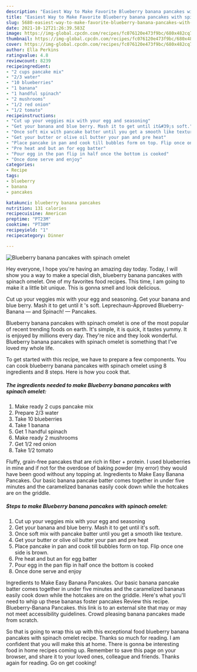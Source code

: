 ```yaml
---
description: "Easiest Way to Make Favorite Blueberry banana pancakes with spinach omelet"
title: "Easiest Way to Make Favorite Blueberry banana pancakes with spinach omelet"
slug: 5680-easiest-way-to-make-favorite-blueberry-banana-pancakes-with-spinach-omelet
date: 2021-10-12T21:26:39.583Z
image: https://img-global.cpcdn.com/recipes/fc076120e473f9bc/680x482cq70/blueberry-banana-pancakes-with-spinach-omelet-recipe-main-photo.jpg
thumbnail: https://img-global.cpcdn.com/recipes/fc076120e473f9bc/680x482cq70/blueberry-banana-pancakes-with-spinach-omelet-recipe-main-photo.jpg
cover: https://img-global.cpcdn.com/recipes/fc076120e473f9bc/680x482cq70/blueberry-banana-pancakes-with-spinach-omelet-recipe-main-photo.jpg
author: Ella Perkins
ratingvalue: 4.8
reviewcount: 8239
recipeingredient:
- "2 cups pancake mix"
- "2/3 water"
- "10 blueberries"
- "1 banana"
- "1 handful spinach"
- "2 mushrooms"
- "1/2 red onion"
- "1/2 tomato"
recipeinstructions:
- "Cut up your veggies mix with your egg and seasoning"
- "Get your banana and blue berry. Mash it to get until it&#39;s soft."
- "Once soft mix with pancake batter until you get a smooth like texture."
- "Get your butter or olive oil butter your pan and pre heat"
- "Place pancake in pan and cook till bubbles form on top. Flip once one side is brown."
- "Pre heat and but an for egg batter"
- "Pour egg in the pan flip in half once the bottom is cooked"
- "Once done serve and enjoy"
categories:
- Recipe
tags:
- blueberry
- banana
- pancakes

katakunci: blueberry banana pancakes 
nutrition: 131 calories
recipecuisine: American
preptime: "PT23M"
cooktime: "PT30M"
recipeyield: "1"
recipecategory: Dinner

---
```



![Blueberry banana pancakes with spinach omelet](https://img-global.cpcdn.com/recipes/fc076120e473f9bc/680x482cq70/blueberry-banana-pancakes-with-spinach-omelet-recipe-main-photo.jpg)

Hey everyone, I hope you're having an amazing day today. Today, I will show you a way to make a special dish, blueberry banana pancakes with spinach omelet. One of my favorites food recipes. This time, I am going to make it a little bit unique. This is gonna smell and look delicious.

Cut up your veggies mix with your egg and seasoning. Get your banana and blue berry. Mash it to get until it &#39;s soft. Leprechaun-Approved Blueberry-Banana — and Spinach! — Pancakes.

Blueberry banana pancakes with spinach omelet is one of the most popular of recent trending foods on earth. It's simple, it is quick, it tastes yummy. It is enjoyed by millions every day. They're nice and they look wonderful. Blueberry banana pancakes with spinach omelet is something that I've loved my whole life.


To get started with this recipe, we have to prepare a few components. You can cook blueberry banana pancakes with spinach omelet using 8 ingredients and 8 steps. Here is how you cook that.

<!--inarticleads1-->

##### The ingredients needed to make Blueberry banana pancakes with spinach omelet:

1. Make ready 2 cups pancake mix
1. Prepare 2/3 water
1. Take 10 blueberries
1. Take 1 banana
1. Get 1 handful spinach
1. Make ready 2 mushrooms
1. Get 1/2 red onion
1. Take 1/2 tomato


Fluffy, grain-free pancakes that are rich in fiber + protein. I used blueberries in mine and if not for the overdose of baking powder (my error) they would have been good without any topping at. Ingredients to Make Easy Banana Pancakes. Our basic banana pancake batter comes together in under five minutes and the caramelized bananas easily cook down while the hotcakes are on the griddle. 

<!--inarticleads2-->

##### Steps to make Blueberry banana pancakes with spinach omelet:

1. Cut up your veggies mix with your egg and seasoning
1. Get your banana and blue berry. Mash it to get until it&#39;s soft.
1. Once soft mix with pancake batter until you get a smooth like texture.
1. Get your butter or olive oil butter your pan and pre heat
1. Place pancake in pan and cook till bubbles form on top. Flip once one side is brown.
1. Pre heat and but an for egg batter
1. Pour egg in the pan flip in half once the bottom is cooked
1. Once done serve and enjoy


Ingredients to Make Easy Banana Pancakes. Our basic banana pancake batter comes together in under five minutes and the caramelized bananas easily cook down while the hotcakes are on the griddle. Here&#39;s what you&#39;ll need to whip up these bananas foster pancakes Review this recipe. Blueberry-Banana Pancakes. this link is to an external site that may or may not meet accessibility guidelines. Crowd pleasing banana pancakes made from scratch. 

So that is going to wrap this up with this exceptional food blueberry banana pancakes with spinach omelet recipe. Thanks so much for reading. I am confident that you will make this at home. There is gonna be interesting food in home recipes coming up. Remember to save this page on your browser, and share it to your loved ones, colleague and friends. Thanks again for reading. Go on get cooking!
